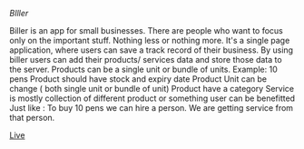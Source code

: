 *BIller*

Biller is an app for small businesses. There are people who want to focus only on the important stuff. Nothing less or nothing more. It's a single page application, where users can save a track record of their business. By using biller users can add their products/ services data and store those data to the server. 
Products can be a single unit or bundle of units. 
Example: 10 pens
Product should have stock and expiry date
Product Unit can be change ( both single unit or bundle of unit)
Product have a category 
Service is mostly collection of different product or something user can be benefitted
Just like : To buy 10 pens we can hire a person. We are getting service from that person.

[Live](https://affan-habib.netlify.app/)
